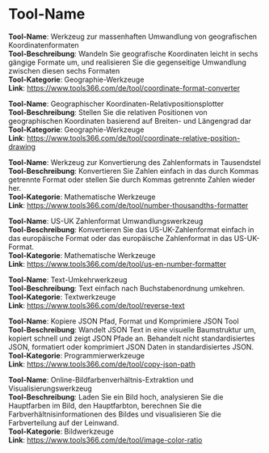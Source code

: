 # Tool-Name

**Tool-Name**: Werkzeug zur massenhaften Umwandlung von geografischen Koordinatenformaten  
**Tool-Beschreibung**: Wandeln Sie geografische Koordinaten leicht in sechs gängige Formate um, und realisieren Sie die gegenseitige Umwandlung zwischen diesen sechs Formaten  
**Tool-Kategorie**: Geographie-Werkzeuge  
**Link**: https://www.tools366.com/de/tool/coordinate-format-converter


**Tool-Name**: Geographischer Koordinaten-Relativpositionsplotter  
**Tool-Beschreibung**: Stellen Sie die relativen Positionen von geographischen Koordinaten basierend auf Breiten- und Längengrad dar  
**Tool-Kategorie**: Geographie-Werkzeuge  
**Link**: https://www.tools366.com/de/tool/coordinate-relative-position-drawing


**Tool-Name**: Werkzeug zur Konvertierung des Zahlenformats in Tausendstel  
**Tool-Beschreibung**: Konvertieren Sie Zahlen einfach in das durch Kommas getrennte Format oder stellen Sie durch Kommas getrennte Zahlen wieder her.  
**Tool-Kategorie**: Mathematische Werkzeuge  
**Link**: https://www.tools366.com/de/tool/number-thousandths-formatter


**Tool-Name**: US-UK Zahlenformat Umwandlungswerkzeug  
**Tool-Beschreibung**: Konvertieren Sie das US-UK-Zahlenformat einfach in das europäische Format oder das europäische Zahlenformat in das US-UK-Format.  
**Tool-Kategorie**: Mathematische Werkzeuge  
**Link**: https://www.tools366.com/de/tool/us-en-number-formatter


**Tool-Name**: Text-Umkehrwerkzeug  
**Tool-Beschreibung**: Text einfach nach Buchstabenordnung umkehren.  
**Tool-Kategorie**: Textwerkzeuge  
**Link**: https://www.tools366.com/de/tool/reverse-text


**Tool-Name**: Kopiere JSON Pfad, Format und Komprimiere JSON Tool  
**Tool-Beschreibung**: Wandelt JSON Text in eine visuelle Baumstruktur um, kopiert schnell und zeigt JSON Pfade an. Behandelt nicht standardisiertes JSON, formatiert oder komprimiert JSON Daten in standardisiertes JSON.  
**Tool-Kategorie**: Programmierwerkzeuge  
**Link**: https://www.tools366.com/de/tool/copy-json-path


**Tool-Name**: Online-Bildfarbenverhältnis-Extraktion und Visualisierungswerkzeug  
**Tool-Beschreibung**: Laden Sie ein Bild hoch, analysieren Sie die Hauptfarben im Bild, den Hauptfarbton, berechnen Sie die Farbverhältnisinformationen des Bildes und visualisieren Sie die Farbverteilung auf der Leinwand.  
**Tool-Kategorie**: Bildwerkzeuge  
**Link**: https://www.tools366.com/de/tool/image-color-ratio


